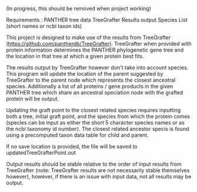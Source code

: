 (In progress, this should be removed when project working)

Requirements : 
PANTHER tree data 
TreeGrafter Results output
Species List (short names or ncbi taxon ids)

This project is designed to make use of the results from TreeGrafter (https://github.com/pantherdb/TreeGrafter). TreeGrafter when provided with protein information determines the PANTHER phylogenetic gene tree and the location in that tree at which a given protein best fits. 

The results output by TreeGrafter however don't take into account species. This program will update the location of the parent suggested by TreeGrafter to the parent node which represents the closest ancestral species. Additionally a list of all proteins / gene products in the given PANTHER tree which share an ancestral speciation node with the grafted protein will be output. 

Updating the graft point to the closest related species requires inputting both a tree, initial graft point, and the species from which the protein comes (species can be input as either the short 5 character species names or as the ncbi taxonomy id number). The closest related ancestor specis is found using a precomputed taxon data table for child and parent. 

If no save location is provided, the file will be saved to updatedTreeGrafterPoint.out

Output results should be stable relative to the order of input results from TreeGrafter (note: TreeGrafter results are not necessarily stable themselves however), however, if there is an issue with input data, not all results may be output. 
